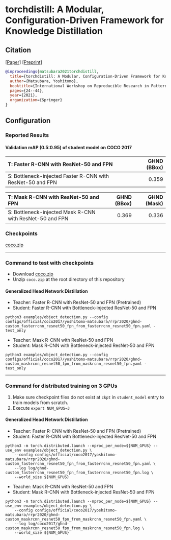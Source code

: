 # torchdistill: A Modular, Configuration-Driven Framework for Knowledge Distillation
## Citation
[[Paper](https://link.springer.com/chapter/10.1007/978-3-030-76423-4_3)] [[Preprint](https://arxiv.org/abs/2011.12913)]  
```bibtex
@inproceedings{matsubara2021torchdistill,
  title={torchdistill: A Modular, Configuration-Driven Framework for Knowledge Distillation},
  author={Matsubara, Yoshitomo},
  booktitle={International Workshop on Reproducible Research in Pattern Recognition},
  pages={24--44},
  year={2021},
  organization={Springer}
}
```

## Configuration
### Reported Results
#### Validation mAP (0.5:0.95) of student model on COCO 2017
| T: Faster R-CNN with ResNet-50 and FPN                      | GHND (BBox)  |  
| :---                                                        | ---:         |  
| S: Bottleneck-injected Faster R-CNN with ResNet-50 and FPN  | 0.359        |  

| T: Mask R-CNN with ResNet-50 and FPN                      | GHND (BBox)  | GHND (Mask)  | 
| :---                                                      | ---:         | ---:         | 
| S: Bottleneck-injected Mask R-CNN with ResNet-50 and FPN  | 0.369        | 0.336        |  

### Checkpoints
[coco.zip](https://github.com/yoshitomo-matsubara/torchdistill/releases/download/v0.0.1/coco.zip)

---
### Command to test with checkpoints
- Download [coco.zip](https://github.com/yoshitomo-matsubara/torchdistill/releases/download/v0.0.1/coco.zip)
- Unzip `coco.zip` at the root directory of this repository

#### Generalized Head Network Distillation
- Teacher: Faster R-CNN with ResNet-50 and FPN (Pretrained)
- Student: Faster R-CNN with Bottleneck-injected ResNet-50 and FPN
```
python3 examples/object_detection.py --config configs/official/coco2017/yoshitomo-matsubara/rrpr2020/ghnd-custom_fasterrcnn_resnet50_fpn_from_fasterrcnn_resnet50_fpn.yaml -test_only
```

- Teacher: Mask R-CNN with ResNet-50 and FPN
- Student: Mask R-CNN with Bottleneck-injected ResNet-50 and FPN
```
python3 examples/object_detection.py --config configs/official/coco2017/yoshitomo-matsubara/rrpr2020/ghnd-custom_maskrcnn_resnet50_fpn_from_maskrcnn_resnet50_fpn.yaml -test_only
```

---
### Command for distributed training on 3 GPUs
1. Make sure checkpoint files do not exist at `ckpt` in `student_model` entry to train models from scratch.
2. Execute `export NUM_GPUS=3`

#### Generalized Head Network Distillation
- Teacher: Faster R-CNN with ResNet-50 and FPN (Pretrained)
- Student: Faster R-CNN with Bottleneck-injected ResNet-50 and FPN
```
python3 -m torch.distributed.launch --nproc_per_node=${NUM_GPUS} --use_env examples/object_detection.py \
    --config configs/official/coco2017/yoshitomo-matsubara/rrpr2020/ghnd-custom_fasterrcnn_resnet50_fpn_from_fasterrcnn_resnet50_fpn.yaml \
    --log log/ghnd-custom_fasterrcnn_resnet50_fpn_from_fasterrcnn_resnet50_fpn.log \
    --world_size ${NUM_GPUS} 
```

- Teacher: Mask R-CNN with ResNet-50 and FPN
- Student: Mask R-CNN with Bottleneck-injected ResNet-50 and FPN
```
python3 -m torch.distributed.launch --nproc_per_node=${NUM_GPUS} --use_env examples/object_detection.py \
    --config configs/official/coco2017/yoshitomo-matsubara/rrpr2020/ghnd-custom_maskrcnn_resnet50_fpn_from_maskrcnn_resnet50_fpn.yaml \
    --log log/coco2017/ghnd-custom_maskrcnn_resnet50_fpn_from_maskrcnn_resnet50_fpn.log \
    --world_size ${NUM_GPUS} 
```
